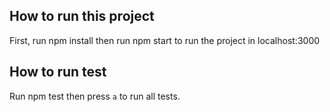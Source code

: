 
## How to run this project

First, run npm install then run npm start to run the project in localhost:3000

## How to run test

Run npm test then press `a` to run all tests.

